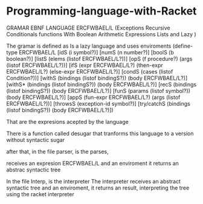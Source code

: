 # Programming-language-with-Racket

GRAMAR EBNF 
LANGUAGE ERCFWBAEL/L (Exceptions Recursive Conditionals functions With Boolean Arithmetic Expressions Lists and Lazy )

The gramar is defined as 
Is a lazy language and uses enviroments
(define-type ERCFWBAEL/L
   [idS (i symbol?)]
   [numS (n number?)]
   [boolS (b boolean?)]
   [listS (elems (listof ERCFWBAEL/L?))]
   [opS (f procedure?) (args (listof ERCFWBAEL/L?))]
   [ifS (expr ERCFWBAEL/L?) (then-expr ERCFWBAEL/L?) (else-expr ERCFWBAEL/L?)]
   [condS (cases (listof Condition?))]
   [withS (bindings (listof bindingS?)) (body ERCFWBAEL/L?)]
   [withS* (bindings (listof bindingS?)) (body ERCFWBAEL/L?)]
   [recS (bindings (listof bindingS?)) (body ERCFWBAEL/L?)]
   [funS (params (listof symbol?)) (body ERCFWBAEL/L?)]
   [appS (fun-expr ERCFWBAEL/L?) (args (listof ERCFWBAEL/L?))]
   [throwsS (exception-id symbol?)]
   [try/catchS (bindings (listof bindingS?)) (body ERCFWBAEL/L?)])
   
   That are the expresions acepted by the language 
   
   There is a function called desugar that tranforms this language to a version 
   without syntactic sugar 
   
   after that, in the file parser, is the parses, 
   
   receives an expresion ERCFWBAEL/L and an enviroment it returns an abstrac syntactic tree
   
   In the file Interp, is the interpreter 
   The interpreter receives an abstract syntactic tree and an enviroment, it returns an result, 
   interpreting the tree using the racket interpreter 
   
   
  


